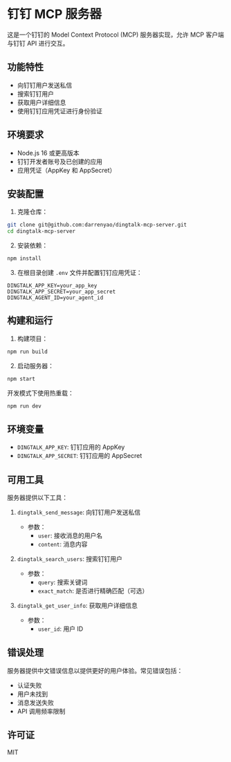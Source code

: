 # 钉钉 MCP 服务器

这是一个钉钉的 Model Context Protocol (MCP) 服务器实现，允许 MCP 客户端与钉钉 API 进行交互。

## 功能特性

- 向钉钉用户发送私信
- 搜索钉钉用户
- 获取用户详细信息
- 使用钉钉应用凭证进行身份验证

## 环境要求

- Node.js 16 或更高版本
- 钉钉开发者账号及已创建的应用
- 应用凭证（AppKey 和 AppSecret）

## 安装配置

1. 克隆仓库：
```bash
git clone git@github.com:darrenyao/dingtalk-mcp-server.git
cd dingtalk-mcp-server
```

2. 安装依赖：
```bash
npm install
```

3. 在根目录创建 `.env` 文件并配置钉钉应用凭证：
```env
DINGTALK_APP_KEY=your_app_key
DINGTALK_APP_SECRET=your_app_secret
DINGTALK_AGENT_ID=your_agent_id
```

## 构建和运行

1. 构建项目：
```bash
npm run build
```

2. 启动服务器：
```bash
npm start
```

开发模式下使用热重载：
```bash
npm run dev
```

## 环境变量

- `DINGTALK_APP_KEY`: 钉钉应用的 AppKey
- `DINGTALK_APP_SECRET`: 钉钉应用的 AppSecret

## 可用工具

服务器提供以下工具：

1. `dingtalk_send_message`: 向钉钉用户发送私信
   - 参数：
     - `user`: 接收消息的用户名
     - `content`: 消息内容

2. `dingtalk_search_users`: 搜索钉钉用户
   - 参数：
     - `query`: 搜索关键词
     - `exact_match`: 是否进行精确匹配（可选）

3. `dingtalk_get_user_info`: 获取用户详细信息
   - 参数：
     - `user_id`: 用户 ID

## 错误处理

服务器提供中文错误信息以提供更好的用户体验。常见错误包括：

- 认证失败
- 用户未找到
- 消息发送失败
- API 调用频率限制

## 许可证

MIT
